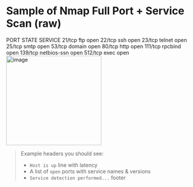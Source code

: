 # Sample of Nmap Full Port + Service Scan (raw)
PORT	STATE 	SERVICE
21/tcp	ftp	open
22/tcp	ssh	open
23/tcp	telnet	open
25/tcp	smtp	open
53/tcp	domain	open
80/tcp	http	open
111/tcp	rpcbind	open
139/tcp	netbios-ssn	open
512/tcp	exec	open
<img width="256" height="241" alt="image" src="https://github.com/user-attachments/assets/166755f5-c182-4e9c-8fb0-b2d353c6fbb9" />



>
> Example headers you should see:
> - `Host is up` line with latency
> - A list of `open` ports with service names & versions
> - `Service detection performed...` footer
